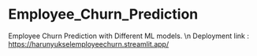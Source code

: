# Employee_Churn_Prediction
Employee Churn Prediction with Different ML models. \n
Deployment link : https://harunyukselemployeechurn.streamlit.app/
